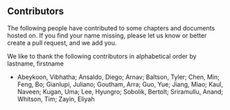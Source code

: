 ## Contributors


The following people have contributed to some chapters and documents
hosted on. If you find your name missing, please let us know or better
create a pull request, and we add you.

We like to thank the following contributors in alphabetical order by
lastname, firstname

* Abeykoon, Vibhatha;
  Ansaldo, Diego;
  Arnav;
  Baltson, Tyler;
  Chen, Min;
  Feng, Bo;
  Gianlupi, Juliano;
  Goutham, Arra;
  Guo, Yue;
  Jiang, Miao;
  Kaul, Naveen;
  Kugan, Uma;
  Lee, Hyungro;
  Sobolik, Bertolt;
  Sriramullu, Anand;
  Whitson, Tim; 
  Zayin, Eliyah



